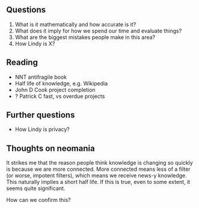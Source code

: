 ## Questions

1. What is it mathematically and how accurate is it?
2. What does it imply for how we spend our time and evaluate things?
3. What are the biggest mistakes people make in this area?
4. How Lindy is X?

## Reading

- NNT antifragile book
- Half life of knowledge, e.g. Wikipedia
- John D Cook project completion
- ? Patrick C fast, vs overdue projects

## Further questions

- How Lindy is privacy?

## Thoughts on neomania

It strikes me that the reason people think knowledge is changing so quickly is because we are more connected. More connected means less of a filter (or worse, impotent filters), which means we receive news-y knowledge. This naturally implies a short half life. If this is true, even to some extent, it seems quite significant.

How can we confirm this?

